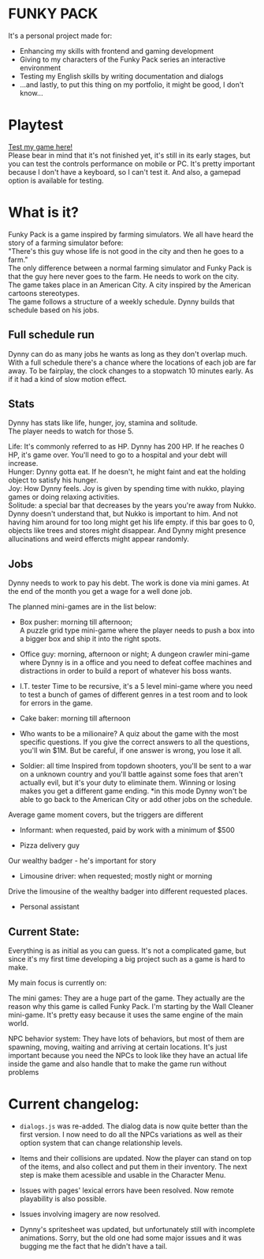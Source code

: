 # FUNKY PACK #
It's a personal project made for:
- Enhancing my skills with frontend and gaming development
- Giving to my characters of the Funky Pack series an interactive environment
- Testing my English skills by writing documentation and dialogs
- ...and lastly, to put this thing on my portfolio, it might be good, I don't know...

# Playtest

<a href = "https://lonlysoft.github.io/Funky_Pack"> Test my game here!</a> <br> Please bear in mind that it's not finished yet, it's still in its early stages, but you can test the controls performance on mobile or PC. It's pretty important because I don't have a keyboard, so I can't test it. And also, a gamepad option is available for testing.

# What is it?
Funky Pack is a game inspired by farming simulators. We all have heard the story of a farming simulator before: <br>
"There's this guy whose life is not good in the city and then he goes to a farm." <br>
The only difference between a normal farming simulator and Funky Pack is that the guy here never goes to the farm. He needs to work on the city.<br>
The game takes place in an American City. A city inspired by the American cartoons stereotypes. <br>
The game follows a structure of a weekly schedule. Dynny builds that schedule based on his jobs.

Full schedule run
-
Dynny can do as many jobs he wants as long as they don't overlap much. With a full schedule there's a chance where the locations of each job are far away. To be fairplay, the clock changes to a stopwatch 10 minutes early. As if it had a kind of slow motion effect.

Stats
-
Dynny has stats like life, hunger, joy, stamina and solitude. <br>
The player needs to watch for those 5.

Life: It's commonly referred to as HP. Dynny has 200 HP. If he reaches 0 HP, it's game over. You'll need to go to a hospital and your debt will increase.<br>
Hunger: Dynny gotta eat. If he doesn't, he might faint and eat the holding object to satisfy his hunger. <br>
Joy: How Dynny feels. Joy is given by spending time with nukko, playing games or doing relaxing activities. <br>
Solitude: a special bar that decreases by the years you're away from Nukko. Dynny doesn't understand that, but Nukko is important to him. And not having him around for too long might get his life empty. if this bar goes to 0, objects like trees and stores might disappear. And Dynny might presence allucinations and weird effercts might appear randomly.

Jobs
-
Dynny needs to work to pay his debt. The work is done via mini games. At the end of the month you get a wage for a well done job.

The planned mini-games are in the list below:
- Box pusher: morning till afternoon;<br>
A puzzle grid type mini-game where the player needs to push a box into a bigger box and ship it into the right spots.

- Office guy: morning, afternoon or night;
A dungeon crawler mini-game where Dynny is in a office and you need to defeat coffee machines and distractions in order to build a report of whatever his boss wants.

- I.T. tester
Time to be recursive, it's a 5 level mini-game where you need to test a bunch of games of different genres in a test room and to look for errors in the game.

- Cake baker: morning till afternoon

- Who wants to be a milionaire?
A quiz about the game with the most specific questions. If you give the correct answers to all the questions, you'll win $1M. But be careful, if one answer is wrong, you lose it all.

- Soldier: all time
Inspired from topdown shooters, you'll be sent to a war on a unknown country and you'll battle against some foes that aren't actually evil, but it's your duty to eliminate them. Winning or losing makes you get a different game ending. 
*in this mode Dynny won't be able to go back to the American City or add other jobs on the schedule.

Average game moment covers, but the triggers are different
- Informant: when requested, paid by work with a minimum of $500

- Pizza delivery guy

Our wealthy badger - he's important for story
- Limousine driver: when requested; mostly night or morning

Drive the limousine of the wealthy badger into different requested places.

- Personal assistant

Current State:
-
Everything is as initial as you can guess. It's not a complicated game, but since it's my first time developing a big project such as a game is hard to make.

My main focus is currently on:

The mini games:
They are a huge part of the game. They actually are the reason why this game is called Funky Pack.
I'm starting by the Wall Cleaner mini-game. It's pretty easy because it uses the same engine of the main world.

NPC behavior system:
They have lots of behaviors, but most of them are spawning, moving, waiting and arriving at certain locations.
It's just important because you need the NPCs to look like they have an actual life inside the game and also handle that to make the game run without problems

# Current changelog:

- ```dialogs.js``` was re-added. The dialog data is now quite better than the first version. I now need to do all the NPCs variations as well as their option system that can change relationship levels.
- Items and their collisions are updated. Now the player can stand on top of the items, and also collect and put them in their inventory. The next step is make them acessible and usable in the Character Menu.

- Issues with pages' lexical errors have been resolved. Now remote playability is also possible.
- Issues involving imagery are now resolved.
- Dynny's spritesheet was updated, but unfortunately still with incomplete animations. Sorry, but the old one had some major issues and it was bugging me the fact that he didn't have a tail.

